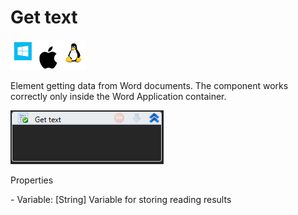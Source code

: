 # Get text

![](<../../../.gitbook/assets/image (38).png>)

Element getting data from Word documents. The component works correctly only inside the Word Application container.

![](<../../../.gitbook/assets/1 (92).png>)

Properties

&#x20;\- Variable: \[String] Variable for storing reading results
